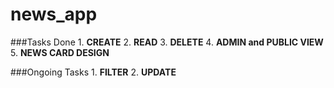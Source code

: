 # news_app

###Tasks Done
    1. **CREATE**
    2. **READ**
    3. **DELETE**
    4. **ADMIN and PUBLIC VIEW**
    5. **NEWS CARD DESIGN**

###Ongoing Tasks
    1. **FILTER**
    2. **UPDATE**
